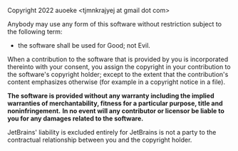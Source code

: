 Copyright 2022 auoeke \<tjmnkrajyej at gmail dot com>

Anybody may use any form of this software without restriction subject to the following term:
- the software shall be used for Good; not Evil.

When a contribution to the software that is provided by you is incorporated thereinto with your consent, you assign the copyright in your contribution to the software's copyright holder;
except to the extent that the contribution's content emphasizes otherwise (for example in a copyright notice in a file).

**The software is provided without any warranty including the implied warranties of merchantability, fitness for a particular purpose, title and noninfringement.**
**In no event will any contributor or licensor be liable to you for any damages related to the software.**

JetBrains' liability is excluded entirely for JetBrains is not a party to the contractual relationship between you and the copyright holder. 
